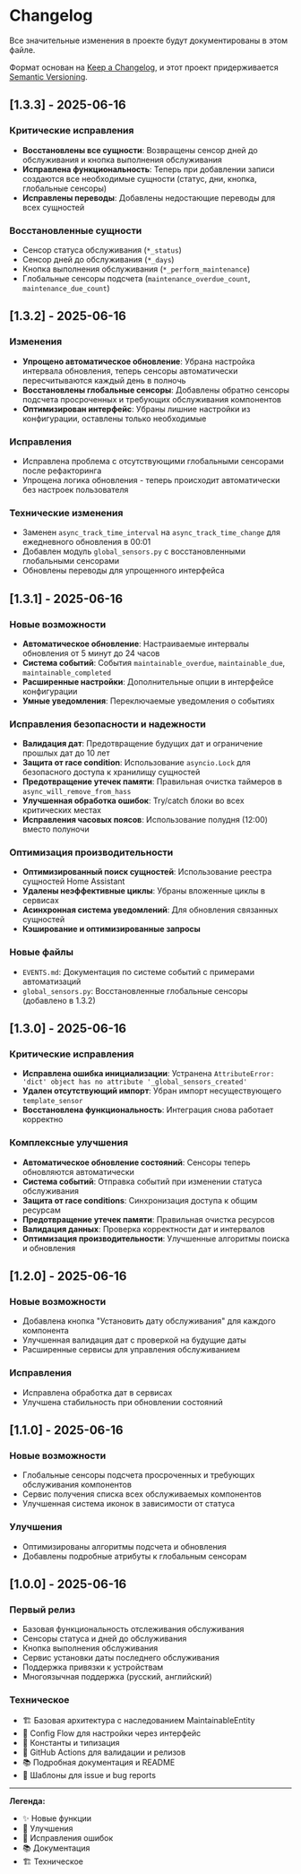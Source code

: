 # Changelog

Все значительные изменения в проекте будут документированы в этом файле.

Формат основан на [Keep a Changelog](https://keepachangelog.com/ru/1.0.0/),
и этот проект придерживается [Semantic Versioning](https://semver.org/spec/v2.0.0.html).

## [1.3.3] - 2025-06-16

### Критические исправления
- **Восстановлены все сущности**: Возвращены сенсор дней до обслуживания и кнопка выполнения обслуживания
- **Исправлена функциональность**: Теперь при добавлении записи создаются все необходимые сущности (статус, дни, кнопка, глобальные сенсоры)
- **Исправлены переводы**: Добавлены недостающие переводы для всех сущностей

### Восстановленные сущности
- Сенсор статуса обслуживания (`*_status`)
- Сенсор дней до обслуживания (`*_days`) 
- Кнопка выполнения обслуживания (`*_perform_maintenance`)
- Глобальные сенсоры подсчета (`maintenance_overdue_count`, `maintenance_due_count`)

## [1.3.2] - 2025-06-16

### Изменения
- **Упрощено автоматическое обновление**: Убрана настройка интервала обновления, теперь сенсоры автоматически пересчитываются каждый день в полночь
- **Восстановлены глобальные сенсоры**: Добавлены обратно сенсоры подсчета просроченных и требующих обслуживания компонентов
- **Оптимизирован интерфейс**: Убраны лишние настройки из конфигурации, оставлены только необходимые

### Исправления
- Исправлена проблема с отсутствующими глобальными сенсорами после рефакторинга
- Упрощена логика обновления - теперь происходит автоматически без настроек пользователя

### Технические изменения
- Заменен `async_track_time_interval` на `async_track_time_change` для ежедневного обновления в 00:01
- Добавлен модуль `global_sensors.py` с восстановленными глобальными сенсорами
- Обновлены переводы для упрощенного интерфейса

## [1.3.1] - 2025-06-16

### Новые возможности
- **Автоматическое обновление**: Настраиваемые интервалы обновления от 5 минут до 24 часов
- **Система событий**: События `maintainable_overdue`, `maintainable_due`, `maintainable_completed`
- **Расширенные настройки**: Дополнительные опции в интерфейсе конфигурации
- **Умные уведомления**: Переключаемые уведомления о событиях

### Исправления безопасности и надежности
- **Валидация дат**: Предотвращение будущих дат и ограничение прошлых дат до 10 лет
- **Защита от race condition**: Использование `asyncio.Lock` для безопасного доступа к хранилищу сущностей
- **Предотвращение утечек памяти**: Правильная очистка таймеров в `async_will_remove_from_hass`
- **Улучшенная обработка ошибок**: Try/catch блоки во всех критических местах
- **Исправления часовых поясов**: Использование полудня (12:00) вместо полуночи

### Оптимизация производительности
- **Оптимизированный поиск сущностей**: Использование реестра сущностей Home Assistant
- **Удалены неэффективные циклы**: Убраны вложенные циклы в сервисах
- **Асинхронная система уведомлений**: Для обновления связанных сущностей
- **Кэширование и оптимизированные запросы**

### Новые файлы
- `EVENTS.md`: Документация по системе событий с примерами автоматизаций
- `global_sensors.py`: Восстановленные глобальные сенсоры (добавлено в 1.3.2)

## [1.3.0] - 2025-06-16

### Критические исправления
- **Исправлена ошибка инициализации**: Устранена `AttributeError: 'dict' object has no attribute '_global_sensors_created'`
- **Удален отсутствующий импорт**: Убран импорт несуществующего `template_sensor`
- **Восстановлена функциональность**: Интеграция снова работает корректно

### Комплексные улучшения
- **Автоматическое обновление состояний**: Сенсоры теперь обновляются автоматически
- **Система событий**: Отправка событий при изменении статуса обслуживания
- **Защита от race conditions**: Синхронизация доступа к общим ресурсам
- **Предотвращение утечек памяти**: Правильная очистка ресурсов
- **Валидация данных**: Проверка корректности дат и интервалов
- **Оптимизация производительности**: Улучшенные алгоритмы поиска и обновления

## [1.2.0] - 2025-06-16

### Новые возможности
- Добавлена кнопка "Установить дату обслуживания" для каждого компонента
- Улучшенная валидация дат с проверкой на будущие даты
- Расширенные сервисы для управления обслуживанием

### Исправления
- Исправлена обработка дат в сервисах
- Улучшена стабильность при обновлении состояний

## [1.1.0] - 2025-06-16

### Новые возможности
- Глобальные сенсоры подсчета просроченных и требующих обслуживания компонентов
- Сервис получения списка всех обслуживаемых компонентов
- Улучшенная система иконок в зависимости от статуса

### Улучшения
- Оптимизированы алгоритмы подсчета и обновления
- Добавлены подробные атрибуты к глобальным сенсорам

## [1.0.0] - 2025-06-16

### Первый релиз
- Базовая функциональность отслеживания обслуживания
- Сенсоры статуса и дней до обслуживания
- Кнопка выполнения обслуживания
- Сервис установки даты последнего обслуживания
- Поддержка привязки к устройствам
- Многоязычная поддержка (русский, английский)

### Техническое
- 🏗️ Базовая архитектура с наследованием MaintainableEntity
- 🔧 Config Flow для настройки через интерфейс
- 📝 Константы и типизация
- 🧪 GitHub Actions для валидации и релизов
- 📚 Подробная документация и README
- 🐛 Шаблоны для issue и bug reports

---

**Легенда:**
- ✨ Новые функции
- 🔧 Улучшения
- 🐛 Исправления ошибок
- 📚 Документация
- 🏗️ Техническое 